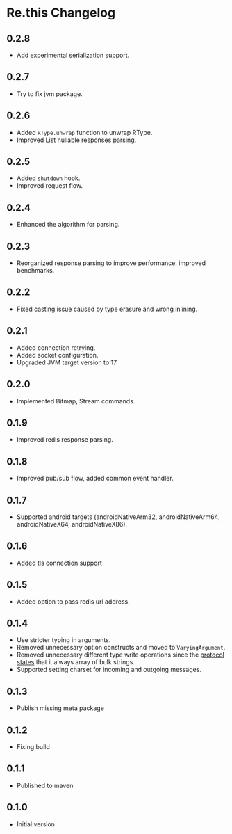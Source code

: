 # Re.this Changelog

## 0.2.8

* Add experimental serialization support.

## 0.2.7

* Try to fix jvm package.

## 0.2.6

* Added `RType.unwrap` function to unwrap RType.
* Improved List nullable responses parsing.

## 0.2.5

* Added `shutdown` hook.
* Improved request flow.

## 0.2.4

* Enhanced the algorithm for parsing.

## 0.2.3

* Reorganized response parsing to improve performance, improved benchmarks.

## 0.2.2

* Fixed casting issue caused by type erasure and wrong inlining.

## 0.2.1

* Added connection retrying.
* Added socket configuration.
* Upgraded JVM target version to 17

## 0.2.0

* Implemented Bitmap, Stream commands.

## 0.1.9

* Improved redis response parsing.

## 0.1.8

* Improved pub/sub flow, added common event handler.

## 0.1.7

* Supported android targets (androidNativeArm32, androidNativeArm64, androidNativeX64, androidNativeX86).

## 0.1.6

* Added tls connection support

## 0.1.5

* Added option to pass redis url address.

## 0.1.4

* Use stricter typing in arguments.
* Removed unnecessary option constructs and moved to `VaryingArgument`.
* Removed unnecessary different type write operations since
  the [protocol states](https://redis.io/docs/latest/develop/reference/protocol-spec/#resp-protocol-description)
  that it always array of bulk strings.
* Supported setting charset for incoming and outgoing messages.

## 0.1.3

* Publish missing meta package

## 0.1.2

* Fixing build

## 0.1.1

* Published to maven

## 0.1.0

* Initial version